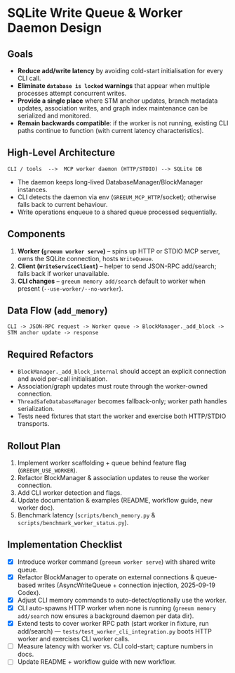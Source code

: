 # SQLite Write Queue & Worker Daemon Design

## Goals
- **Reduce add/write latency** by avoiding cold-start initialisation for every CLI call.
- **Eliminate `database is locked` warnings** that appear when multiple processes attempt concurrent writes.
- **Provide a single place** where STM anchor updates, branch metadata updates, association writes, and graph index maintenance can be serialized and monitored.
- **Remain backwards compatible**: if the worker is not running, existing CLI paths continue to function (with current latency characteristics).

## High-Level Architecture
```
CLI / tools  -->  MCP worker daemon (HTTP/STDIO) --> SQLite DB
```
- The daemon keeps long-lived DatabaseManager/BlockManager instances.
- CLI detects the daemon via env (`GREEUM_MCP_HTTP`/socket); otherwise falls back to current behaviour.
- Write operations enqueue to a shared queue processed sequentially.

## Components
1. **Worker (`greeum worker serve`)** – spins up HTTP or STDIO MCP server, owns the SQLite connection, hosts `WriteQueue`.
2. **Client (`WriteServiceClient`)** – helper to send JSON-RPC add/search; falls back if worker unavailable.
3. **CLI changes** – `greeum memory add/search` default to worker when present (`--use-worker/--no-worker`).

## Data Flow (`add_memory`)
```
CLI -> JSON-RPC request -> Worker queue -> BlockManager._add_block -> STM anchor update -> response
```

## Required Refactors
- `BlockManager._add_block_internal` should accept an explicit connection and avoid per-call initialisation.
- Association/graph updates must route through the worker-owned connection.
- `ThreadSafeDatabaseManager` becomes fallback-only; worker path handles serialization.
- Tests need fixtures that start the worker and exercise both HTTP/STDIO transports.

## Rollout Plan
1. Implement worker scaffolding + queue behind feature flag (`GREEUM_USE_WORKER`).
2. Refactor BlockManager & association updates to reuse the worker connection.
3. Add CLI worker detection and flags.
4. Update documentation & examples (README, workflow guide, new worker doc).
5. Benchmark latency (`scripts/bench_memory.py` & `scripts/benchmark_worker_status.py`).

## Implementation Checklist
- [x] Introduce worker command (`greeum worker serve`) with shared write queue.
- [x] Refactor BlockManager to operate on external connections & queue-based writes (AsyncWriteQueue + connection injection, 2025-09-19 Codex).
- [x] Adjust CLI memory commands to auto-detect/optionally use the worker.
- [x] CLI auto-spawns HTTP worker when none is running (`greeum memory add/search` now ensures a background daemon per data dir).
- [x] Extend tests to cover worker RPC path (start worker in fixture, run add/search) — `tests/test_worker_cli_integration.py` boots HTTP worker and exercises CLI worker calls.
- [ ] Measure latency with worker vs. CLI cold-start; capture numbers in docs.
- [ ] Update README + workflow guide with new workflow.
